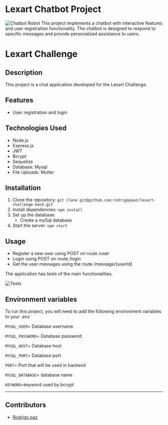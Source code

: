 # Lexart Chatbot Project

![Chatbot Robot](https://res.cloudinary.com/practicaldev/image/fetch/s--Do26DEeT--/c_imagga_scale,f_auto,fl_progressive,h_900,q_auto,w_1600/https://dev-to-uploads.s3.amazonaws.com/i/uskd4x557wno7irs1q71.png)
This project implements a chatbot with interactive features and user registration functionality. The chatbot is designed to respond to specific messages and provide personalized assistance to users.
# Lexart Challenge

## Description
This project is a chat application developed for the Lexart Challenge.

## Features
- User registration and login

## Technologies Used
- Node.js
- Express.js
- JWT
- Bcrypt
- Sequelize
- Database: Mysql
- File Uploads: Multer

## Installation
1. Clone the repository: `git clone git@github.com:rodrigopaaz/lexart-challenge-back.git`
2. Install dependencies: `npm install`
3. Set up the database:
   - Create a mySql database
4. Start the server: `npm start`

## Usage
- Register a new user using POST on route /user
- Login using POST on route /login
- Get the user messages using the route /message/{userId}
  
The application has tests of the main functionalities.

![Tests](https://i.imgur.com/Gl0yOp1.png)

## Environment variables

To run this project, you will need to add the following environment variables to your .env

`MYSQL_USER`= Database username

`MYSQL_PASSWORD`= Database password

`MYSQL_HOST`=  Database host

`MYSQL_PORT`= Database port

`PORT`= Port that will be used in backend

`MYSQL_DATABASE`= database name

`KEYWORD`=keyword used by bcrypt

<hr>

## Contributors

- [Rodrigo paz](https://github.com/rodrigopaaz)
